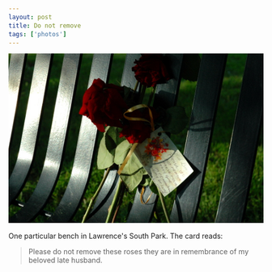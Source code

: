 ```yaml
---
layout: post
title: Do not remove
tags: ['photos']
---
```


![Bench Roses :: Nikon D70](/media/2008/06/bench.jpg)

One particular bench in Lawrence's South Park. The card reads:

> Please do not remove these roses they are in remembrance of my beloved
> late husband.

